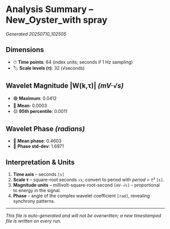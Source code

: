 # Analysis Summary – New_Oyster_with spray

*Generated 20250710_102505*

## Dimensions
- ⏱ **Time points**: 64 (index units; seconds if 1 Hz sampling)
- 🏷 **Scale levels (τ)**: 32 (√seconds)

## Wavelet Magnitude |W(k,τ)|  *(mV·√s)*
- 🟢 **Maximum**: 0.0412
- 🔵 **Mean**: 0.0003
- 🟡 **95th percentile**: 0.0011

## Wavelet Phase *(radians)*
- 📏 **Mean phase**: 0.4603
- 📐 **Phase std-dev**: 1.6971

## Interpretation & Units
1. **Time axis** – seconds `[s]`  
2. **Scale τ** – square-root seconds `√s`; convert to period with *period = τ²* `[s]`.  
3. **Magnitude units** – millivolt-square-root-second `[mV·√s]` – proportional to energy in the signal.  
4. **Phase** – angle of the complex wavelet coefficient `[rad]`, revealing synchrony patterns.

---
*This file is auto-generated and will not be overwritten; a new timestamped file is written on every run.*
